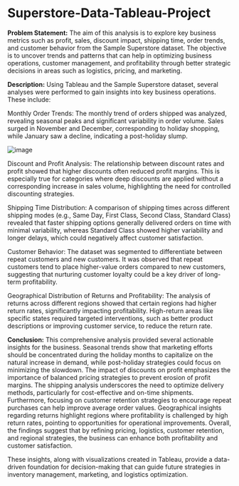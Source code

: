 # Superstore-Data-Tableau-Project
**Problem Statement:**
The aim of this analysis is to explore key business metrics such as profit, sales, discount impact, shipping time, order trends, and customer behavior from the Sample Superstore dataset. The objective is to uncover trends and patterns that can help in optimizing business operations, customer management, and profitability through better strategic decisions in areas such as logistics, pricing, and marketing.

**Description:**
Using Tableau and the Sample Superstore dataset, several analyses were performed to gain insights into key business operations. These include:

Monthly Order Trends: The monthly trend of orders shipped was analyzed, revealing seasonal peaks and significant variability in order volume. Sales surged in November and December, corresponding to holiday shopping, while January saw a decline, indicating a post-holiday slump.

![image](https://github.com/user-attachments/assets/7e82be0a-7981-4569-9923-98ff65599d0a)


Discount and Profit Analysis: The relationship between discount rates and profit showed that higher discounts often reduced profit margins. This is especially true for categories where deep discounts are applied without a corresponding increase in sales volume, highlighting the need for controlled discounting strategies.

Shipping Time Distribution: A comparison of shipping times across different shipping modes (e.g., Same Day, First Class, Second Class, Standard Class) revealed that faster shipping options generally delivered orders on time with minimal variability, whereas Standard Class showed higher variability and longer delays, which could negatively affect customer satisfaction.

Customer Behavior: The dataset was segmented to differentiate between repeat customers and new customers. It was observed that repeat customers tend to place higher-value orders compared to new customers, suggesting that nurturing customer loyalty could be a key driver of long-term profitability.

Geographical Distribution of Returns and Profitability: The analysis of returns across different regions showed that certain regions had higher return rates, significantly impacting profitability. High-return areas like specific states required targeted interventions, such as better product descriptions or improving customer service, to reduce the return rate.

**Conclusion:**
This comprehensive analysis provided several actionable insights for the business. Seasonal trends show that marketing efforts should be concentrated during the holiday months to capitalize on the natural increase in demand, while post-holiday strategies could focus on minimizing the slowdown. The impact of discounts on profit emphasizes the importance of balanced pricing strategies to prevent erosion of profit margins. The shipping analysis underscores the need to optimize delivery methods, particularly for cost-effective and on-time shipments. Furthermore, focusing on customer retention strategies to encourage repeat purchases can help improve average order values. Geographical insights regarding returns highlight regions where profitability is challenged by high return rates, pointing to opportunities for operational improvements. Overall, the findings suggest that by refining pricing, logistics, customer retention, and regional strategies, the business can enhance both profitability and customer satisfaction.

These insights, along with visualizations created in Tableau, provide a data-driven foundation for decision-making that can guide future strategies in inventory management, marketing, and logistics optimization.
